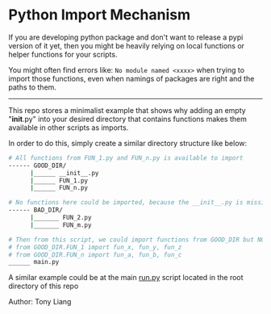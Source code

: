 # Python Import Mechanism

If you are developing python package and don't want to release a pypi version of it yet, then you might be heavily relying on local functions or helper functions for your scripts.

You might often find errors like: `No module named <xxxx>` when trying to import those functions, even when namings of packages are right and the paths to them.

---

This repo stores a minimalist example that shows why adding an empty "__init__.py" into your desired directory that contains functions makes them available in other scripts as imports.

In order to do this, simply create a similar directory structure like below:

```bash
# All functions from FUN_1.py and FUN_n.py is available to import
------ GOOD_DIR/
      |______ __init__.py
      |______ FUN_1.py
      |______ FUN_n.py

# No functions here could be imported, because the __init__.py is missing
------ BAD_DIR/
      |_______ FUN_2.py
      |_______ FUN_m.py

# Then from this script, we could import functions from GOOD_DIR but NOT from BAD_DIR
# from GOOD_DIR.FUN_1 import fun_x, fun_y, fun_z 
# from GOOD_DIR.FUN_n import fun_a, fun_b, fun_c
______ main.py 
```

A similar example could be at the main [run.py](run.py) script located in the root directory of this repo

Author: Tony Liang
